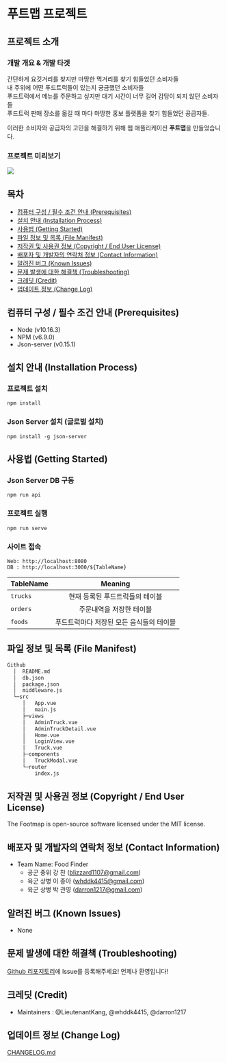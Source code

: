 # 푸트맵 프로젝트

## 프로젝트 소개

### 개발 개요 & 개발 타겟
간단하게 요깃거리를 찾지만 마땅한 먹거리를 찾기 힘들었던 소비자들<br>
내 주위에 어떤 푸드트럭들이 있는지 궁금했던 소비자들<br>
푸드트럭에서 메뉴를 주문하고 싶지만 대기 시간이 너무 길어 감당이 되지 않던 소비자들<br>
푸드트럭 판매 장소를 옮길 때 마다 마땅한 홍보 플랫폼을 찾기 힘들었던 공급자들.<br>

이러한 소비자와 공급자의 고민을 해결하기 위해 웹 애플리케이션 **푸트맵**을 만들었습니다.

### 프로젝트 미리보기

<img src="https://github.com/darron1217/footmap-new/blob/master/resources/screenshot1_home.gif?raw=true">

## 목차

- [컴퓨터 구성 / 필수 조건 안내 (Prerequisites)](#컴퓨터-구성--필수-조건-안내-prerequisites)
- [설치 안내 (Installation Process)](#설치-안내-installation-process)
- [사용법 (Getting Started)](#사용법-getting-started)
- [파일 정보 및 목록 (File Manifest)](#파일-정보-및-목록-file-manifest)
- [저작권 및 사용권 정보 (Copyright / End User License)](#저작권-및-사용권-정보-copyright--end-user-license)
- [배포자 및 개발자의 연락처 정보 (Contact Information)](#배포자-및-개발자의-연락처-정보-contact-information)
- [알려진 버그 (Known Issues)](#알려진-버그-known-issues)
- [문제 발생에 대한 해결책 (Troubleshooting)](#문제-발생에-대한-해결책-troubleshooting)
- [크레딧 (Credit)](#크레딧-credit)
- [업데이트 정보 (Change Log)](#업데이트-정보-change-log)

## 컴퓨터 구성 / 필수 조건 안내 (Prerequisites)
  * Node (v10.16.3)
  * NPM (v6.9.0)
  * Json-server (v0.15.1)

## 설치 안내 (Installation Process)

### 프로젝트 설치
```
npm install
```

### Json Server 설치 (글로벌 설치)
```
npm install -g json-server
```

## 사용법 (Getting Started)

### Json Server DB 구동
```
npm run api
```

### 프로젝트 실행
```
npm run serve
```

### 사이트 접속
```
Web: http://localhost:8080
DB : http://localhost:3000/${TableName}
```
| TableName | Meaning |
|-----------|:-------:|
| `trucks`  | 현재 등록된 푸드트럭들의 테이블          |
| `orders`  | 주문내역을 저장한 테이블                |
| `foods`   | 푸드트럭마다 저장된 모든 음식들의 테이블 |

## 파일 정보 및 목록 (File Manifest)

```sh
Github
  │  README.md
  │  db.json
  │  package.json
  │  middleware.js
  └─src
     │   App.vue
     │   main.js
     ├─views
     │   AdminTruck.vue
     │   AdminTruckDetail.vue
     │   Home.vue
     │   LoginView.vue
     │   Truck.vue
     ├─components
     │   TruckModal.vue
     └─router
         index.js
```

## 저작권 및 사용권 정보 (Copyright / End User License)

The Footmap is open-source software licensed under the MIT license.

## 배포자 및 개발자의 연락처 정보 (Contact Information)

+ Team Name: Food Finder
  - 공군 중위 강 찬   (blizzard1107@gmail.com)
  - 육군 상병 이 종아 (whddk4415@gmail.com)
  - 육군 상병 박 관영 (darron1217@gmail.com)

## 알려진 버그 (Known Issues)

- None

## 문제 발생에 대한 해결책 (Troubleshooting)

[Github 리포지토리](https://github.com/darron1217/footmap-new/)에 Issue를 등록해주세요! 언제나 환영입니다!

## 크레딧 (Credit)

- Maintainers : @LieutenantKang, @whddk4415, @darron1217

## 업데이트 정보 (Change Log)

[CHANGELOG.md](https://github.com/darron1217/footmap-new/blob/master/CHANGELOG.md)
